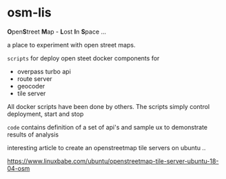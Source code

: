 # osm-lis
**O**pen**S**treet **M**ap - **L**ost **I**n **S**pace ... 

a place to experiment with open street maps. 

`scripts` for deploy open steet docker components for
- overpass turbo api
- route server
- geocoder
- tile server

All docker scripts have been done by others. The scripts simply control deployment, start and stop

`code` contains definition of a set of api's and sample ux to demonstrate results of analysis

interesting article to create an openstreetmap tile servers on ubuntu ..

https://www.linuxbabe.com/ubuntu/openstreetmap-tile-server-ubuntu-18-04-osm

